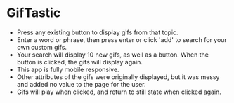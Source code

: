 # GifTastic
- Press any existing button to display gifs from that topic.
- Enter a word or phrase, then press enter or click 'add' to search for your own custom gifs.
- Your search will display 10 new gifs, as well as a button. When the button is clicked, the gifs will display again. 
- This app is fully mobile responsive. 
- Other attributes of the gifs were originally displayed, but it was messy and added no value to the page for the user. 
- Gifs will play when clicked, and return to still state when clicked again. 